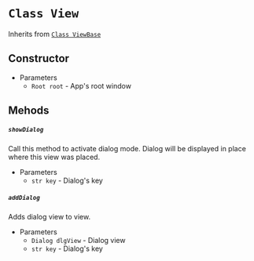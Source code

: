 # `Class View`
Inherits from [`Class ViewBase`](`viewBase.md`)

## Constructor
- Parameters
    - `Root root` - App's root window

## Mehods

##### `showDialog`
Call this method to activate dialog mode.
Dialog will be displayed in place where this view was placed.
- Parameters
    - `str key` - Dialog's key

##### `addDialog`
Adds dialog view to view.
- Parameters
    - `Dialog dlgView` - Dialog view
    - `str key` - Dialog's key
